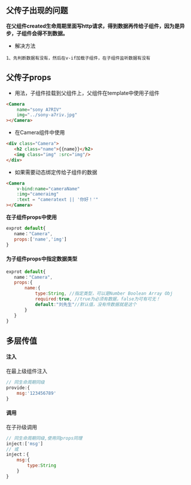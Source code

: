 ## 父传子出现的问题

**在父组件created生命周期里面写http请求，得到数据再传给子组件，因为是异步，子组件会得不到数据。**

* 解决方法

```
1、先判断数据有没有，然后在v-if加载子组件，在子组件监听数据有没有
```



## 父传子props

* 用法，子组件挂载到父组件上，父组件在template中使用子组件

```html
<Camera
    name="sony A7RIV"
    img="../sony-a7riv.jpg"
></Camera>
```

* 在Camera组件中使用

```html
<div class="Camera">
   <h2 class="name">{{name}}</h2>
   <img class="img" :src="img"/>
</div>
```

* 如果需要动态绑定传给子组件的数据

```html
<Camera
    v-bind:name="cameraName"
    :img="cameraimg"
    :text = "cameratext || '你好！'"
></Camera>	
```

**在子组件props中使用**

```js
exprot default{
   name："Camera",
   props:['name','img']
}
```

#### 为子组件props中指定数据类型

```js
exprot default{
   name："Camera",
   props:{
       name:{
           type:String, //指定类型，可以是Number Boolean Array Obj
           required:true, //true为必须有数据，false为可有可无！
           default:"刘先生"//默认值，没有传数据就是这个
       }
   }
}
```

## 多层传值

#### 注入

在最上级组件注入

````javascript
// 同生命周期同级
provide:{
    msg:'123456789'
}
````

#### 调用

在子孙级调用

````javascript
// 同生命周期同级,使用同props同理
inject:['msg']
// 或
inject：{
    msg:{
        type:String
    }
}

````

